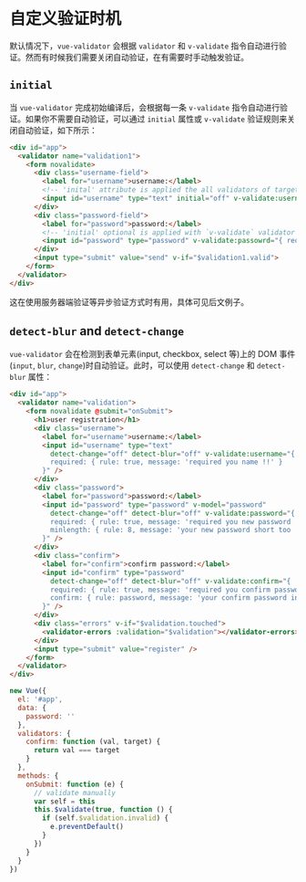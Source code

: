 # 自定义验证时机

默认情况下，`vue-validator` 会根据 `validator` 和 `v-validate` 指令自动进行验证。然而有时候我们需要关闭自动验证，在有需要时手动触发验证。

## `initial`
当 `vue-validator` 完成初始编译后，会根据每一条 `v-validate` 指令自动进行验证。如果你不需要自动验证，可以通过 `initial` 属性或 `v-validate` 验证规则来关闭自动验证，如下所示：

```html
<div id="app">
  <validator name="validation1">
    <form novalidate>
      <div class="username-field">
        <label for="username">username:</label>
        <!-- 'inital' attribute is applied the all validators of target element (e.g. required, exist) -->
        <input id="username" type="text" initial="off" v-validate:username="['required', 'exist']">
      </div>
      <div class="password-field">
        <label for="password">password:</label>
        <!-- 'initial' optional is applied with `v-validate` validator (e.g. required only) -->
        <input id="password" type="password" v-validate:passowrd="{ required: { rule: true, initial: 'off' }, minlength: 8 }">
      </div>
      <input type="submit" value="send" v-if="$validation1.valid">
    </form>
  </validator>
</div>
```

这在使用服务器端验证等异步验证方式时有用，具体可见后文例子。

## `detect-blur` and `detect-change`
`vue-validator` 会在检测到表单元素(input, checkbox, select 等)上的 DOM 事件(`input`, `blur`, `change`)时自动验证。此时，可以使用 `detect-change` 和 `detect-blur` 属性：

```html
<div id="app">
  <validator name="validation">
    <form novalidate @submit="onSubmit">
      <h1>user registration</h1>
      <div class="username">
        <label for="username">username:</label>
        <input id="username" type="text" 
          detect-change="off" detect-blur="off" v-validate:username="{
          required: { rule: true, message: 'required you name !!' }
        }" />
      </div>
      <div class="password">
        <label for="password">password:</label>
        <input id="password" type="password" v-model="password" 
          detect-change="off" detect-blur="off" v-validate:password="{
          required: { rule: true, message: 'required you new password !!' },
          minlength: { rule: 8, message: 'your new password short too !!' }
        }" />
      </div>
      <div class="confirm">
        <label for="confirm">confirm password:</label>
        <input id="confirm" type="password" 
          detect-change="off" detect-blur="off" v-validate:confirm="{
          required: { rule: true, message: 'required you confirm password !!' },
          confirm: { rule: password, message: 'your confirm password incorrect !!' }
        }" />
      </div>
      <div class="errors" v-if="$validation.touched">
        <validator-errors :validation="$validation"></validator-errors>
      </div>
      <input type="submit" value="register" />
    </form>
  </validator>
</div>
```

```javascript
new Vue({
  el: '#app',
  data: {
    password: ''
  },
  validators: {
    confirm: function (val, target) {
      return val === target
    }
  },
  methods: {
    onSubmit: function (e) {
      // validate manually
      var self = this
      this.$validate(true, function () {
        if (self.$validation.invalid) {
          e.preventDefault()
        }
      })
    }
  }
})
```
